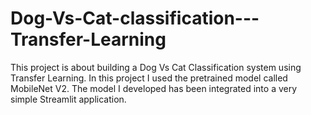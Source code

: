 # Dog-Vs-Cat-classification---Transfer-Learning
This project is about building a Dog Vs Cat Classification system using Transfer Learning. In this project I used the pretrained model called MobileNet V2. The model I developed has been integrated into a very simple Streamlit application.
